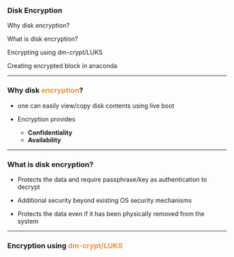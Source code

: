 ### Disk Encryption


<span>Why disk encryption?</span>

<span>What is disk encryption?</span>

<span>Encrypting using dm-crypt/LUKS</span>

<span>Creating encrypted block in anaconda</span>

---

### Why disk <span style="color: #e49436">encryption</span>?


- one can easily view/copy disk contents using live boot
 
- Encryption provides
    - **Confidentiality**
	- **Availability**

---

### What is disk encryption?

- Protects the data and require passphrase/key as authentication to decrypt

- Additional security beyond existing OS security mechanisms

- Protects the data even if it has been physically removed from the system

---

### Encryption using <span style="color: #e49436">dm-crypt/LUKS</span>
